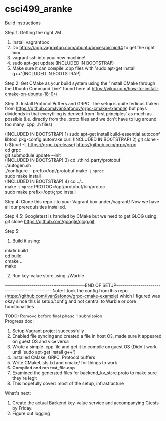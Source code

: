 # csci499_aranke

Build instructions 

Step 1: Getting the right VM 
1) Install vagrantbox
2) Do https://app.vagrantup.com/ubuntu/boxes/bionic64 to get the right box
3) vagrant ssh into your new machine!
4) sudo apt-get update (INCLUDED IN BOOTSTRAP)
5) Make sure it can compile .cpp files with 'sudo apt-get install g++'(INCLUDED IN BOOTSTRAP)

Step 2: Get CMake as your build system using the "Install CMake through the Ubuntu Command Line" 
found here at https://vitux.com/how-to-install-cmake-on-ubuntu-18-04/

Step 3: Install Protocol Buffers and GRPC. The setup is quite tedious (taken from 
https://github.com/IvanSafonov/grpc-cmake-example) but pays dividends in that everything is 
derived from 'first principles' as much as possible (i.e. directly from the .proto files and 
we don't have to lug around too many .cpp, .h files)

(INCLUDED IN BOOTSTRAP) 1) sudo apt-get install build-essential autoconf libtool pkg-config automake curl 
(INCLUDED IN BOOTSTRAP) 2) git clone -b $(curl -L https://grpc.io/release) https://github.com/grpc/grpc  
cd grpc  
git submodule update --init  
(INCLUDED IN BOOTSTRAP) 3) cd ./third_party/protobuf  
./autogen.sh  
./configure --prefix=/opt/protobuf 
make -j `nproc`  
sudo make install  
(INCLUDED IN BOOTSTRAP) 4) cd ../..  
make -j `nproc` PROTOC=/opt/protobuf/bin/protoc   
sudo make prefix=/opt/grpc install  

Step 4: Clone this repo into your Vagrant box under /vagrant/
Now we have all our prerequisities installed. 

Step 4.5:
Googletest is handled by CMake but we need to get GLOG using:
git clone https://github.com/google/glog.git

Step 5: 
1) Build it using: 

mkdir build  
cd build  
cmake ..  
make  

2) Run key-value store using ./Warble

----------------------------------------END OF SETUP---------------------------------------------
Note: I took the config from this repo (https://github.com/IvanSafonov/grpc-cmake-example) which 
I figured was okay since this is setup/config and not central to Warble or core functionalities

TODO: Remove before final phase 1 submission  
Progress doc: 
1) Setup Vagrant project successfully
2) Enabled file syncing and created a file in host OS, made sure it appeared on guest OS and 
vice versa
3) Wrote a simple .cpp file and get it to compile on guest OS (Didn't work until 
'sudo apt-get install g++')
4) Installed CMake, GRPC, Protocol buffers
5) Write CMakeLists.txt and cmake/ for things to work
6) Compiled and ran test_file.cpp 
7) Examined the generated files for backend_kv_store.proto to make sure they're legit
8) This hopefully covers most of the setup, infrastructure 

What's next:
1) Create the actual Backend key-value service and accompanying Gtests by Friday.
2) Figure out logging 
